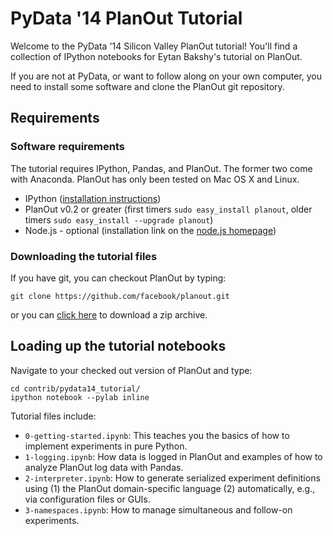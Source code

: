 # PyData '14 PlanOut Tutorial
Welcome to the PyData '14 Silicon Valley PlanOut tutorial! You'll find a collection of IPython notebooks for Eytan Bakshy's tutorial on PlanOut.

If you are not at PyData, or want to follow along on your own computer, you need to install some software and clone the PlanOut git repository.

## Requirements
### Software requirements
The tutorial requires IPython, Pandas, and PlanOut. The former two come with Anaconda. PlanOut has only been tested on Mac OS X and Linux.

 * IPython ([installation instructions](http://ipython.org/install.html))
 * PlanOut v0.2 or greater (first timers `sudo easy_install planout`, older timers `sudo easy_install --upgrade planout`)
 * Node.js - optional (installation link on the [node.js homepage](http://nodejs.org))

### Downloading the tutorial files
If you have git, you can checkout PlanOut by typing:

```
git clone https://github.com/facebook/planout.git
```

or you can [click here](https://github.com/facebook/planout/archive/master.zip) to download a zip archive.


## Loading up the tutorial notebooks
Navigate to your checked out version of PlanOut and type:

```
cd contrib/pydata14_tutorial/
ipython notebook --pylab inline
```

Tutorial files include:
 * `0-getting-started.ipynb`: This teaches you the basics of how to implement experiments in pure Python.
 * `1-logging.ipynb`: How data is logged in PlanOut and examples of how to analyze PlanOut log data with Pandas.
 * `2-interpreter.ipynb`: How to generate serialized experiment definitions using (1) the PlanOut domain-specific language (2) automatically, e.g., via configuration files or GUIs.
 * `3-namespaces.ipynb`: How to manage simultaneous and follow-on experiments.
